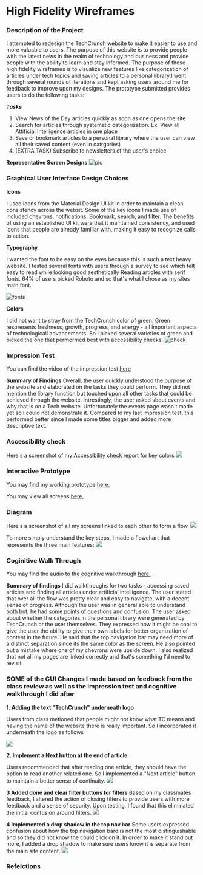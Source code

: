 # High Fidelity Wireframes

### Description of the Project

I attempted to redesign the TechCrunch website to make it easier to use and more valuable to users. The purpose of this website is to provide people with the latest news in the realm of technology and business and provide people with the ability to learn and stay informed.
The purpose of these high fidelity wireframes is to visualize new features like categorization of articles under tech topics and saving articles to a personal library.I went through several rounds of iterations and kept asking users around me for feedback to improve upon my designs. The prototype submitted provides users to do the following tasks:

***Tasks***
1. View News of the Day articles quickly as soon as one opens the site
2. Search for articles through systematic categorization. Ex: View all Attificial Intelligence articles in one place
3. Save or bookmark articles to a personal library where the user can view all their saved content (even in catrgories)
4. (EXTRA TASK) Subscribe to newsletters of the user's choice

**Representative Screen Designs**
![pic](https://github.com/anerichouhan/high-fidelity-wireframes/blob/master/Screen%20Shot%202020-05-27%20at%2011.55.40%20AM.png)

### Graphical User Interface Design Choices

**Icons**

I used icons from the Material Design UI kit in order to maintain a clean consistency across the websit. Some of the key icons I made use of included chevrons, notifications, Bookmark, search, and filter. The benefits of using an established UI kit were that it maintained consistency, and used icons that people are already familiar with, making it easy to recognize calls to action. 

**Typography**

I wanted the font to be easy on the eyes because this is such a text heavy website. I tested several fonts with users through a survey to see which felt easy to read while looking good aesthetically Reading articles with serif fonts. 64% of users picked Roboto and so that's what I chose as my sites main font. 

![fonts](https://github.com/anerichouhan/high-fidelity-wireframes/blob/master/Screen%20Shot%202020-05-27%20at%2012.10.18%20PM.png)

**Colors**

I did not want to stray from the TechCrunch color of green. Green respresents freshness, growth, progress, and energy - all important aspects of technologicall advancements. So I picked several varieties of green and picked the one that permormed best with accessibility checks. 
![check](https://github.com/anerichouhan/high-fidelity-wireframes/blob/master/Screen%20Shot%202020-05-27%20at%2012.24.08%20PM.png)

### Impression Test
You can find the video of the impression test [here](https://drive.google.com/file/d/1M8F9-pFP5hNf1dMuqE4rwL9pKE67nesQ/view?usp=sharing)

**Summary of Findings**
Overall, the user quickly understood the purpose of the website and elaborated on the tasks they could perform. They did not mention the library function but touched upon all other tasks that could be achieved through the website. Intrestingly, the user asked sbout events and why that is on a Tech website. Unfortunately the events page wasn't made yet so I could not demonstrate it. Compared to my last impression test, this performed better since I made some titles bigger and added more descriptive text. 

### Accessibility check
Here's a screenshot of my Accessibility check report for key colors
![](https://github.com/anerichouhan/high-fidelity-wireframes/blob/master/Screen%20Shot%202020-05-27%20at%2012.34.04%20PM.png)

### Interactive Prototype

You may find my working prototype [here.](https://www.figma.com/proto/V0V8dwrWILpboToyAR4MYm/TechCrunch?node-id=12%3A4&viewport=-184%2C-712%2C0.3589796721935272&scaling=min-zoom)

You may view all screens [here.](https://www.figma.com/file/V0V8dwrWILpboToyAR4MYm/TechCrunch?node-id=12%3A4)

### Diagram

Here's a screenshot of all my screens linked to each other to form a flow. 
![](https://github.com/anerichouhan/high-fidelity-wireframes/blob/master/Screen%20Shot%202020-05-27%20at%2012.40.14%20PM.png)

To more simply understand the key steps, I made a flowchart that represents the three main features:
![](https://github.com/anerichouhan/high-fidelity-wireframes/blob/master/Screen%20Shot%202020-05-27%20at%2012.49.30%20PM.png)

### Coginitive Walk Through

You may find the audio to the cognitive walkthrough [here.]()

**Summary of findings**
I did walkthroughs for two tasks - accessing saved articles and finding all articles under artificial intelligence. The user stated that over all the flow was pretty clear and easy to navigate, with a decent sense of progress. Although the user was in general able to understand both but, he had some points of questions and confusion. The user asked about whether the categories in the personal library were generated by TechCrunch or the user themselves. They expressed how it might be cool to give the user the ability to give their own labels for better organization of content in the future. He said that the top navigation bar may need more of a distinct separation since its the same color as the screen. He also pointed out a mistake where one of my chevrons were upside down. I also realized that not all my pages are linked correctly and that's something I'd need to revisit. 

### SOME of the GUI Changes I made based on feedback from the class review as well as the impression test and cognitive walkthrough I did after

**1. Adding the text "TechCrunch" underneath logo**

Users from class metioned that people might not know what TC means and having the name of the website there is really important. So I incorporated it underneath the logo as follows

![](https://github.com/anerichouhan/high-fidelity-wireframes/blob/master/Screen%20Shot%202020-05-27%20at%201.38.14%20PM.png)

**2. Implement a Next button at the end of article**

Users recommended that after reading one article, they should have the option to read another related one. So I implemented a "Next article" button to maintain a better sense of continuity.
![](https://github.com/anerichouhan/high-fidelity-wireframes/blob/master/Screen%20Shot%202020-05-27%20at%201.41.36%20PM.png)

**3 Added done and clear filter buttons for filters**
Based on my classmates feedback, I altered the action of closing filters to provide users with more feedback and a sense of security. Upon testing, I found that this eliminated the initial confusion around filters.
![](https://github.com/anerichouhan/high-fidelity-wireframes/blob/master/Screen%20Shot%202020-05-27%20at%201.46.17%20PM.png)

**4 Implemented a drop shadow in the top nav bar**
Some users expressed confusion about how the top navigation bard is not the most distinguishable and so they did not know the could click on it. In order to make it stand out more, I added a drop shadow to make sure users know it is separate from the main site content. 
![](https://github.com/anerichouhan/high-fidelity-wireframes/blob/master/Screen%20Shot%202020-05-27%20at%201.52.01%20PM.png)





### Refelctions



